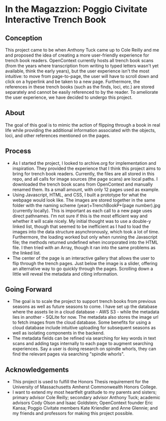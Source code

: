 # In the Magazzion: Poggio Civitate Interactive Trench Book 

## Conception
This project came to be when Anthony Tuck came up to Cole Reilly and me and proposed the idea of creating a more user-friendly experience for trench book readers. OpenContext currently hosts all trench book scans (from the years where transcription from writing to typed letters wasn't yet available, think the early years), but the user experience isn't the most intuitive: to move from page-to-page, the user will have to scroll down and click on a hyperlink and be taken to a new page. Furthermore, the references in these trench books (such as the finds, loci, etc.) are stored separately and cannot be easily referenced to by the reader. To ameliorate the user experience, we have decided to undergo this project.

## About
The goal of this goal is to mimic the action of flipping through a book in real life while providing the additional information associated with the objects, loci, and other references mentioned on the pages.

## Process
- As I started the project, I looked to archive.org for implementation and inspiration. They provided the experience that I think this project aims to bring for trench book readers. Currently, the files are all stored in this repo, and all calls for image sources (the page scans) are local paths. I downloaded the trench book scans from OpenContext and manually renamed them. Its a small amount, with only 12 pages used as example.
- Using Javascript, HTML, and CSS, I built a prototype for what the webpage would look like. The images are stored together in the same folder with the naming scheme (year)+TrenchBookP+(page number).jpg (currently locally). This is important as each call to a new page uses direct pathnames. I’m not sure if this is the most efficient way and whether it will scale nicely. My initial thought was to use a double-y linked list, though that seemed to be inefficient as I had to load the images into the data structure asynchronously, which took a lot of time. Furthermore, the loading worked but only when running the Javascript file; the methods returned undefined when incorporated into the HTML file. I then tried with an Array, though it ran into the same problems as the linked list. 
- The center of the page is an interactive gallery that allows the user to flip through the trench pages. Just below the image is a slider, offering an alternative way to go quickly through the pages. Scrolling down a little will reveal the metadata and citing information. 

## Going Forward
- The goal is to scale the project to support trench books from previous seasons as well as future seasons to come. I have set up the database where the assets lie in a cloud database - AWS S3 - while the metadata lies in another - SQLite for now. The metadata also stores the image url to fetch images from the cloud database. Some   benefits for using a cloud database include intuitive uploading for subsequent seasons as well as isolating components in the backend.
- The metadata fields can be refined via searching for key words in text scans and adding tags internally to each page to augment searching experiences. Say a user is doing research on spindle whorls, they can find the relevant pages via searching "spindle whorls". 

## Acknowledgements
- This project is used to fulfill the Honors Thesis requirement for the University of Massachusetts Amherst Commonwealth Honors College.
- I want to extend my most heartfelt gratitude to my parents and sisters; primary advisor Cole Reilly; secondary advisor Anthony Tuck; academic advisors Cody Olson and Isaac Goldstein; OpenContext founder Eric Kansa; Poggio Civitate members Kate Kriendler and Anne Glennie; and my friends and professors for making this project possible.